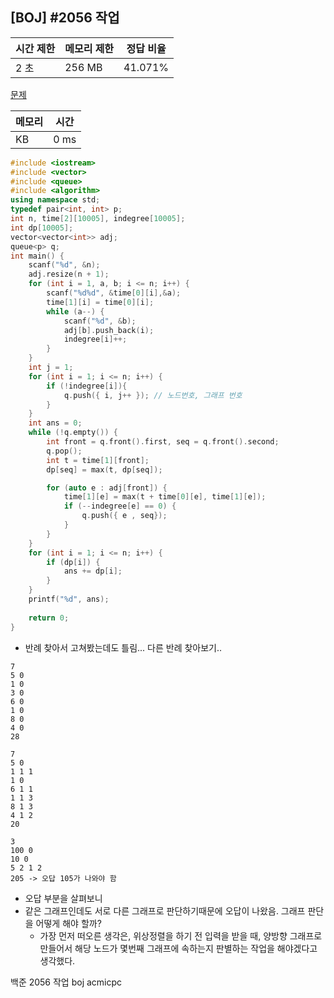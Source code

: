 ## [BOJ] #2056 작업

| 시간 제한 | 메모리 제한 | 정답 비율 |
| --------- | ----------- | --------- |
| 2 초      | 256 MB      | 41.071%   |

[문제](https://www.acmicpc.net/problem/2056)



| 메모리 | 시간 |
| ------ | ---- |
| KB     | 0 ms |

```c++
#include <iostream>
#include <vector>
#include <queue>
#include <algorithm>
using namespace std;
typedef pair<int, int> p;
int n, time[2][10005], indegree[10005];
int dp[10005];
vector<vector<int>> adj;
queue<p> q;
int main() {
	scanf("%d", &n);
	adj.resize(n + 1);
	for (int i = 1, a, b; i <= n; i++) {
		scanf("%d%d", &time[0][i],&a);
		time[1][i] = time[0][i];		
		while (a--) {
			scanf("%d", &b);
			adj[b].push_back(i);
			indegree[i]++;			
		}
	}
	int j = 1;
	for (int i = 1; i <= n; i++) {
		if (!indegree[i]){
			q.push({ i, j++ }); // 노드번호, 그래프 번호
		}
	}
	int ans = 0;
	while (!q.empty()) {
		int front = q.front().first, seq = q.front().second;
		q.pop();
		int t = time[1][front];
		dp[seq] = max(t, dp[seq]);

		for (auto e : adj[front]) {
			time[1][e] = max(t + time[0][e], time[1][e]);
			if (--indegree[e] == 0) {
				q.push({ e , seq});
			}
		}
	}
	for (int i = 1; i <= n; i++) {
		if (dp[i]) {
			ans += dp[i];
		}
	}
	printf("%d", ans);
	
	return 0;
}
```

- 반례 찾아서 고쳐봤는데도 틀림... 다른 반례 찾아보기..

```
7
5 0
1 0
3 0
6 0
1 0
8 0
4 0
28

7
5 0
1 1 1
1 0
6 1 1
1 1 3
8 1 3
4 1 2
20

3
100 0
10 0
5 2 1 2
205 -> 오답 105가 나와야 함
```



- 오답 부분을 살펴보니
- 같은 그래프인데도 서로 다른 그래프로 판단하기때문에 오답이 나왔음. 그래프 판단을 어떻게 해야 할까?
  - 가장 먼저 떠오른 생각은, 위상정렬을 하기 전 입력을 받을 때, 양방향 그래프로 만들어서 해당 노드가 몇번째 그래프에 속하는지 판별하는 작업을 해야겠다고 생각했다.



백준 2056 작업 boj acmicpc

